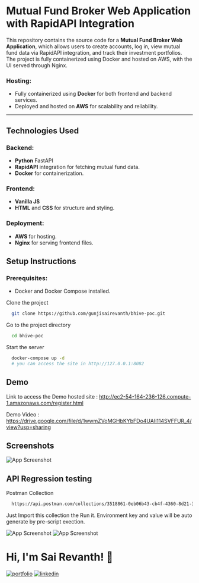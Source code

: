 
# Mutual Fund Broker Web Application with RapidAPI Integration


This repository contains the source code for a **Mutual Fund Broker Web Application**, which allows users to create accounts, log in, view mutual fund data via RapidAPI integration, and track their investment portfolios. The project is fully containerized using Docker and hosted on AWS, with the UI served through Nginx.



### Hosting:
- Fully containerized using **Docker** for both frontend and backend services.
- Deployed and hosted on **AWS** for scalability and reliability.

---

## Technologies Used

### Backend:
- **Python** FastAPI
- **RapidAPI** integration for fetching mutual fund data.
- **Docker** for containerization.

### Frontend:
- **Vanilla JS**
- **HTML** and **CSS** for structure and styling.

### Deployment:
- **AWS** for hosting.
- **Nginx** for serving frontend files.

## Setup Instructions

### Prerequisites:
- Docker and Docker Compose installed.

Clone the project

```bash
  git clone https://github.com/gunjisairevanth/bhive-poc.git
```

Go to the project directory

```bash
  cd bhive-poc
```

Start the server

```bash
  docker-compose up -d
  # you can access the site in http://127.0.0.1:8082
```


## Demo

Link to access the Demo hosted site : http://ec2-54-164-236-126.compute-1.amazonaws.com/register.html


Demo Video : https://drive.google.com/file/d/1wwmZVoMGHbKYbFDo4UAIi114SVFFUR_4/view?usp=sharing

## Screenshots

![App Screenshot](https://i.ibb.co/Pt7GbSt/Screencast-from-2024-12-21-20-12-17.gif)

## API Regression testing

Postman Collection

```bash
  https://api.postman.com/collections/3518861-0eb06b43-cb4f-4360-8d21-3212862f6832?access_key=PMAT-01JFNAW8NP5HZHDM8AT41AC7XN
```

Just Import this collection the Run it. Environment key and value will be auto generate by pre-script exection.


![App Screenshot](https://i.ibb.co/kGySRZY/Screenshot-from-2024-12-22-00-51-16.png)
![App Screenshot](https://i.ibb.co/gjcnZZN/Screenshot-from-2024-12-22-00-53-23.png)

# Hi, I'm Sai Revanth! 👋

[![portfolio](https://img.shields.io/badge/my_portfolio-000?style=for-the-badge&logo=ko-fi&logoColor=white)](https://github.com/gunjisairevanth)
[![linkedin](https://img.shields.io/badge/linkedin-0A66C2?style=for-the-badge&logo=linkedin&logoColor=white)](https://www.linkedin.com/in/gunjisairevanth/)


